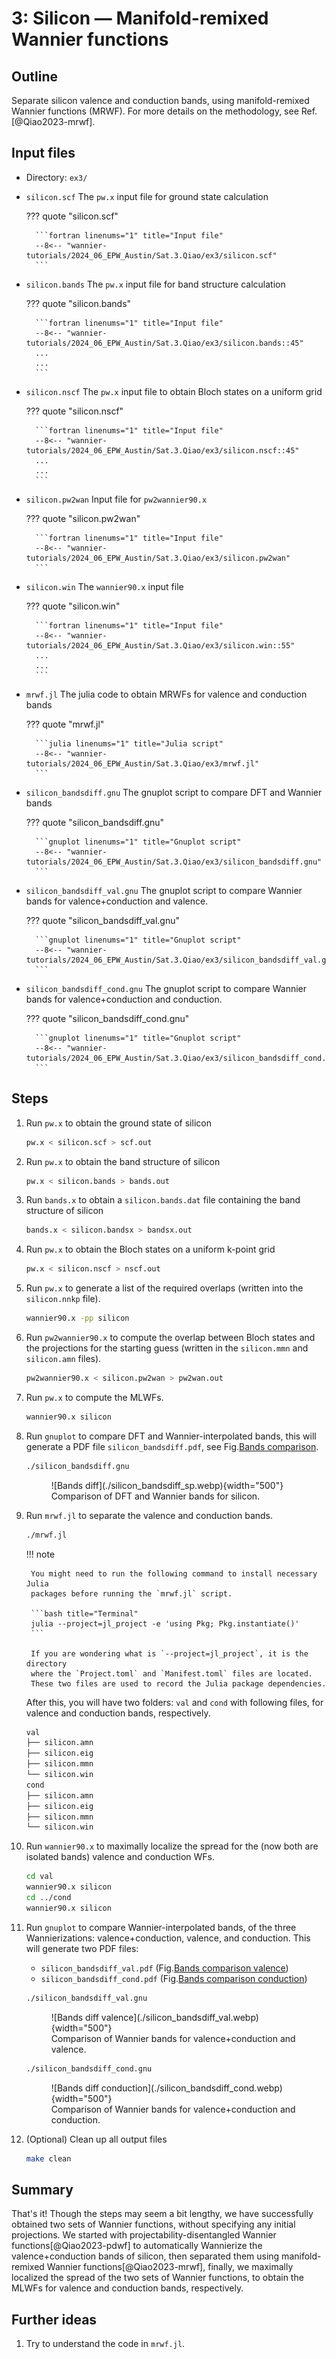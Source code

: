 # 3: Silicon — Manifold-remixed Wannier functions

## Outline

Separate silicon valence and conduction bands, using manifold-remixed Wannier
functions (MRWF). For more details on the methodology, see Ref.[@Qiao2023-mrwf].

## Input files

- Directory: `ex3/`

- `silicon.scf` The `pw.x` input file for ground state calculation

    ??? quote "silicon.scf"

        ```fortran linenums="1" title="Input file"
        --8<-- "wannier-tutorials/2024_06_EPW_Austin/Sat.3.Qiao/ex3/silicon.scf"
        ```

- `silicon.bands` The `pw.x` input file for band structure calculation

    ??? quote "silicon.bands"

        ```fortran linenums="1" title="Input file"
        --8<-- "wannier-tutorials/2024_06_EPW_Austin/Sat.3.Qiao/ex3/silicon.bands::45"
        ...
        ...
        ```

- `silicon.nscf` The `pw.x` input file to obtain Bloch states on a uniform grid

    ??? quote "silicon.nscf"

        ```fortran linenums="1" title="Input file"
        --8<-- "wannier-tutorials/2024_06_EPW_Austin/Sat.3.Qiao/ex3/silicon.nscf::45"
        ...
        ...
        ```

- `silicon.pw2wan` Input file for `pw2wannier90.x`

    ??? quote "silicon.pw2wan"

        ```fortran linenums="1" title="Input file"
        --8<-- "wannier-tutorials/2024_06_EPW_Austin/Sat.3.Qiao/ex3/silicon.pw2wan"
        ```

- `silicon.win` The `wannier90.x` input file

    ??? quote "silicon.win"

        ```fortran linenums="1" title="Input file"
        --8<-- "wannier-tutorials/2024_06_EPW_Austin/Sat.3.Qiao/ex3/silicon.win::55"
        ...
        ...
        ```

- `mrwf.jl` The julia code to obtain MRWFs for valence and conduction bands

    ??? quote "mrwf.jl"

        ```julia linenums="1" title="Julia script"
        --8<-- "wannier-tutorials/2024_06_EPW_Austin/Sat.3.Qiao/ex3/mrwf.jl"
        ```

- `silicon_bandsdiff.gnu` The gnuplot script to compare DFT and Wannier bands

    ??? quote "silicon_bandsdiff.gnu"

        ```gnuplot linenums="1" title="Gnuplot script"
        --8<-- "wannier-tutorials/2024_06_EPW_Austin/Sat.3.Qiao/ex3/silicon_bandsdiff.gnu"
        ```

- `silicon_bandsdiff_val.gnu` The gnuplot script to compare Wannier bands for
    valence+conduction and valence.

    ??? quote "silicon_bandsdiff_val.gnu"

        ```gnuplot linenums="1" title="Gnuplot script"
        --8<-- "wannier-tutorials/2024_06_EPW_Austin/Sat.3.Qiao/ex3/silicon_bandsdiff_val.gnu"
        ```

- `silicon_bandsdiff_cond.gnu` The gnuplot script to compare Wannier bands for
    valence+conduction and conduction.

    ??? quote "silicon_bandsdiff_cond.gnu"

        ```gnuplot linenums="1" title="Gnuplot script"
        --8<-- "wannier-tutorials/2024_06_EPW_Austin/Sat.3.Qiao/ex3/silicon_bandsdiff_cond.gnu"
        ```

## Steps

1. Run `pw.x` to obtain the ground state of silicon

    ```bash title="Terminal"
    pw.x < silicon.scf > scf.out
    ```

2. Run `pw.x` to obtain the band structure of silicon

    ```bash title="Terminal"
    pw.x < silicon.bands > bands.out
    ```

3. Run `bands.x` to obtain a `silicon.bands.dat` file containing the band
    structure of silicon

    ```bash title="Terminal"
    bands.x < silicon.bandsx > bandsx.out
    ```

4. Run `pw.x` to obtain the Bloch states on a uniform k-point grid

    ```bash title="Terminal"
    pw.x < silicon.nscf > nscf.out
    ```

5. Run `pw.x` to generate a list of the required overlaps (written into the
    `silicon.nnkp` file).

    ```bash title="Terminal"
    wannier90.x -pp silicon
    ```

6. Run `pw2wannier90.x` to compute the overlap between Bloch states and
    the projections for the starting guess (written in the `silicon.mmn`
    and `silicon.amn` files).

    ```bash title="Terminal"
    pw2wannier90.x < silicon.pw2wan > pw2wan.out
    ```

7. Run `pw.x` to compute the MLWFs.

    ```bash title="Terminal"
    wannier90.x silicon
    ```

8. Run `gnuplot` to compare DFT and Wannier-interpolated bands, this
    will generate a PDF file `silicon_bandsdiff.pdf`, see
    Fig.[Bands comparison](#fig:silicon_bandsdiff).

    ```bash title="Terminal"
    ./silicon_bandsdiff.gnu
    ```

    <figure markdown="span" id="fig:silicon_bandsdiff">
    ![Bands diff](./silicon_bandsdiff_sp.webp){width="500"}
    <figcaption markdown="span">Comparison of DFT and Wannier bands for silicon.
    </figcaption>
    </figure>

9. Run `mrwf.jl` to separate the valence and conduction bands.

    ```bash title="Terminal"
    ./mrwf.jl
    ```

    !!! note

        You might need to run the following command to install necessary Julia
        packages before running the `mrwf.jl` script.

        ```bash title="Terminal"
        julia --project=jl_project -e 'using Pkg; Pkg.instantiate()'
        ```

        If you are wondering what is `--project=jl_project`, it is the directory
        where the `Project.toml` and `Manifest.toml` files are located.
        These two files are used to record the Julia package dependencies.

    After this, you will have two folders: `val` and `cond` with following
    files, for valence and conduction bands, respectively.

    ```bash title="Terminal Output"
    val
    ├── silicon.amn
    ├── silicon.eig
    ├── silicon.mmn
    └── silicon.win
    cond
    ├── silicon.amn
    ├── silicon.eig
    ├── silicon.mmn
    └── silicon.win
    ```

10. Run `wannier90.x` to maximally localize the spread for the
    (now both are isolated bands) valence and conduction WFs.

    ```bash title="Terminal"
    cd val
    wannier90.x silicon
    cd ../cond
    wannier90.x silicon
    ```

11. Run `gnuplot` to compare Wannier-interpolated bands, of the three
    Wannierizations: valence+conduction, valence, and conduction.
    This will generate two PDF files:

    - `silicon_bandsdiff_val.pdf`
        (Fig.[Bands comparison valence](#fig:silicon_bandsdiff_val))
    - `silicon_bandsdiff_cond.pdf`
        (Fig.[Bands comparison conduction](#fig:silicon_bandsdiff_cond))

    ```bash title="Terminal"
    ./silicon_bandsdiff_val.gnu
    ```

    <figure markdown="span" id="fig:silicon_bandsdiff_val">
    ![Bands diff valence](./silicon_bandsdiff_val.webp){width="500"}
    <figcaption markdown="span">Comparison of Wannier bands for
    valence+conduction and valence.
    </figcaption>
    </figure>

    ```bash title="Terminal"
    ./silicon_bandsdiff_cond.gnu
    ```

    <figure markdown="span" id="fig:silicon_bandsdiff_cond">
    ![Bands diff conduction](./silicon_bandsdiff_cond.webp){width="500"}
    <figcaption markdown="span">Comparison of Wannier bands for
    valence+conduction and conduction.
    </figcaption>
    </figure>

12. (Optional) Clean up all output files

    ```bash title="Terminal"
    make clean
    ```

## Summary

That's it! Though the steps may seem a bit lengthy, we have successfully
obtained two sets of Wannier functions, without specifying any initial projections.
We started with projectability-disentangled Wannier functions[@Qiao2023-pdwf]
to automatically Wannierize the valence+conduction bands of silicon, then
separated them using manifold-remixed Wannier functions[@Qiao2023-mrwf],
finally, we maximally localized the spread of the two sets of Wannier functions,
to obtain the MLWFs for valence and conduction bands, respectively.

## Further ideas

1. Try to understand the code in `mrwf.jl`.
